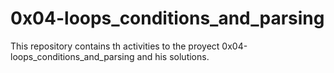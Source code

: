 # 0x04-loops_conditions_and_parsing

This repository contains th activities to the proyect 0x04-loops_conditions_and_parsing and his solutions.
